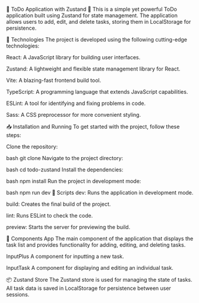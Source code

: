 🌟 ToDo Application with Zustand 🌟
This is a simple yet powerful ToDo application built using Zustand for state management. The application allows users to add, edit, and delete tasks, storing them in LocalStorage for persistence.

🚀 Technologies
The project is developed using the following cutting-edge technologies:

React: A JavaScript library for building user interfaces.

Zustand: A lightweight and flexible state management library for React.

Vite: A blazing-fast frontend build tool.

TypeScript: A programming language that extends JavaScript capabilities.

ESLint: A tool for identifying and fixing problems in code.

Sass: A CSS preprocessor for more convenient styling.

📥 Installation and Running
To get started with the project, follow these steps:

Clone the repository:

bash
git clone <URL of your repository>
Navigate to the project directory:

bash
cd todo-zustand
Install the dependencies:

bash
npm install
Run the project in development mode:

bash
npm run dev
🔧 Scripts
dev: Runs the application in development mode.

build: Creates the final build of the project.

lint: Runs ESLint to check the code.

preview: Starts the server for previewing the build.

🧩 Components
App
The main component of the application that displays the task list and provides functionality for adding, editing, and deleting tasks.

InputPlus
A component for inputting a new task.

InputTask
A component for displaying and editing an individual task.

📦 Zustand Store
The Zustand store is used for managing the state of tasks. All task data is saved in LocalStorage for persistence between user sessions.